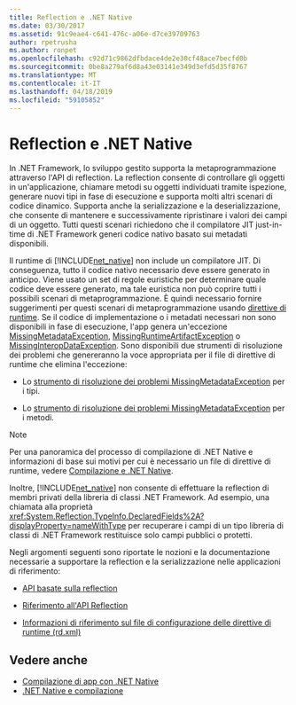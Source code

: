 ```yaml
---
title: Reflection e .NET Native
ms.date: 03/30/2017
ms.assetid: 91c9eae4-c641-476c-a06e-d7ce39709763
author: rpetrusha
ms.author: ronpet
ms.openlocfilehash: c92d71c9862dfbdace4de2e30cf48ace7becfd0b
ms.sourcegitcommit: 0be8a279af6d8a43e03141e349d3efd5d35f8767
ms.translationtype: MT
ms.contentlocale: it-IT
ms.lasthandoff: 04/18/2019
ms.locfileid: "59105852"
---
```

# <a name="reflection-and-net-native"></a>Reflection e .NET Native
In .NET Framework, lo sviluppo gestito supporta la metaprogrammazione attraverso l'API di reflection. La reflection consente di controllare gli oggetti in un'applicazione, chiamare metodi su oggetti individuati tramite ispezione, generare nuovi tipi in fase di esecuzione e supporta molti altri scenari di codice dinamico. Supporta anche la serializzazione e la deserializzazione, che consente di mantenere e successivamente ripristinare i valori dei campi di un oggetto. Tutti questi scenari richiedono che il compilatore JIT just-in-time di .NET Framework generi codice nativo basato sui metadati disponibili.  
  
 Il runtime di [!INCLUDE[net_native](../../../includes/net-native-md.md)] non include un compilatore JIT. Di conseguenza, tutto il codice nativo necessario deve essere generato in anticipo. Viene usato un set di regole euristiche per determinare quale codice deve essere generato, ma tale euristica non può coprire tutti i possibili scenari di metaprogrammazione.  È quindi necessario fornire suggerimenti per questi scenari di metaprogrammazione usando [direttive di runtime](../../../docs/framework/net-native/runtime-directives-rd-xml-configuration-file-reference.md). Se il codice di implementazione o i metadati necessari non sono disponibili in fase di esecuzione, l'app genera un'eccezione [MissingMetadataException](../../../docs/framework/net-native/missingmetadataexception-class-net-native.md), [MissingRuntimeArtifactException](../../../docs/framework/net-native/missingruntimeartifactexception-class-net-native.md) o [MissingInteropDataException](../../../docs/framework/net-native/missinginteropdataexception-class-net-native.md). Sono disponibili due strumenti di risoluzione dei problemi che genereranno la voce appropriata per il file di direttive di runtime che elimina l'eccezione:  
  
-   Lo [strumento di risoluzione dei problemi MissingMetadataException](https://dotnet.github.io/native/troubleshooter/type.html) per i tipi.  
  
-   Lo [strumento di risoluzione dei problemi MissingMetadataException](https://dotnet.github.io/native/troubleshooter/method.html) per i metodi.  
  
> [!NOTE]
>  Per una panoramica del processo di compilazione di .NET Native e informazioni di base sui motivi per cui è necessario un file di direttive di runtime, vedere [Compilazione e .NET Native](../../../docs/framework/net-native/net-native-and-compilation.md).  
  
 Inoltre, [!INCLUDE[net_native](../../../includes/net-native-md.md)] non consente di effettuare la reflection di membri privati della libreria di classi .NET Framework. Ad esempio, una chiamata alla proprietà <xref:System.Reflection.TypeInfo.DeclaredFields%2A?displayProperty=nameWithType> per recuperare i campi di un tipo libreria di classi di .NET Framework restituisce solo campi pubblici o protetti.  
  
 Negli argomenti seguenti sono riportate le nozioni e la documentazione necessarie a supportare la reflection e la serializzazione nelle applicazioni di riferimento:  
  
-   [API basate sulla reflection](../../../docs/framework/net-native/apis-that-rely-on-reflection.md)  
  
-   [Riferimento all'API Reflection](../../../docs/framework/net-native/net-native-reflection-api-reference.md)  
  
-   [Informazioni di riferimento sul file di configurazione delle direttive di runtime (rd.xml)](../../../docs/framework/net-native/runtime-directives-rd-xml-configuration-file-reference.md)  
  
## <a name="see-also"></a>Vedere anche

- [Compilazione di app con .NET Native](../../../docs/framework/net-native/index.md)
- [.NET Native e compilazione](../../../docs/framework/net-native/net-native-and-compilation.md)
